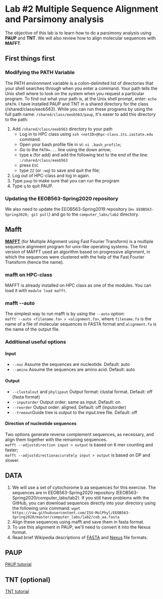 # Lab #2 Multiple Sequence Alignment and Parsimony analysis

The objective of this lab is to learn how to do a parsimony analysis using **PAUP** and **TNT**. We will also review how to align molecular sequences with **MAFFT**.

## First things first

### Modifying the PATH Variable
The PATH environment variable is a colon-delimited list of directories that your shell searches through when you enter a command. Your path tells the Unix shell where to look on the system when you request a particular program. To find out what your path is, at the Unix shell prompt, enter: `echo $PATH`. I have installed PAUP and TNT in a shared directory for the class (/shared/class/eeob563). While you can run these programs by using the full path name: `/shared/class/eeob563/paup`, it's easer to add this directory to the path:

1. Add `/shared/class/eeob563` directory to your path
	* Log in to HPC class using `ssh <netID>@hpc-class.its.iastate.edu` command.  
	* Open your bash profile file in vi: `vi .bash_profile`;
	* Go to the `PATH=...` line using the down arrow;  
	* type `A` (for add) and add the following text to the end of the line: `:/shared/class/eeob563`
	* press `ESC`
	* type `ZZ` (or `:wq`) to save and quit the file;
2. Log out of HPC-class and log in again.
3. Type `paup` to make sure that you can run the program
4. Type `q` to quit PAUP.

### Updating the EEOB563-Spring2020 repository

We also need to update the EEOB563-Spring2019 repository (`mv EEOB563-Spring2020; git pull`) and go to the `computer_labs/lab2` directory.

## Mafft

[**MAFFT**](https://mafft.cbrc.jp/alignment/software/) (for Multiple Alignment using Fast Fourier Transform) is a multiple sequence alignment program for unix-like operating systems. The first version of MAFFT used an algorithm based on progressive alignment, in which the sequences were clustered with the help of the Fast Fourier Transform (hence the name).

### mafft on HPC-class
MAFFT is already installed on HPC class as one of the modules. You can load it with `module load mafft`. 

### mafft --auto

The simplest way to run mafft is by using the `--auto` option:  
`mafft --auto <filename.fa> > <alignment.fa>`, where `filename.fa` is the name of a file of molecular 
sequences in FASTA format and `alignment.fa` is the name of the output file.

### Additional useful options
#### Input

* `--nuc` Assume the sequences are nucleotide. Default: auto
* `--amino` Assume the sequences are amino acid. Default: auto

#### Output

* `--clustalout` and `phylipout` Output format: clustal format. Default: off (fasta format)  
* `--inputorder` Output order: same as input. Default: on
* `--reorder` Output order: aligned. Default: off (inputorder)
* `--treeout`Guide tree is output to the input.tree file. Default: off

#### Direction of nucleotide sequences
Two options generate reverse complement sequences, as necessary, and align them together with the remaining sequences.  
`mafft --adjustdirection input > output` is based on 6 mer counting and faster;  
`mafft --adjustdirectionaccurately input > output` is based on DP and slower.

## DATA
1. We will use a set of cytochorome b aa sequences for this exercise. The sequences are in EEOB563-Spring2020 
repository (EEOB563-Spring2020/computer_labs/lab2). If you still have problems with the GitHub, you can 
download sequences directly into your directory using the following unix command:
`wget https://raw.githubusercontent.com/ISU-MolPhyl/EEOB563-Spring2020/master/computer_labs/lab2/cob_aa.fasta` 
2. Align these sequences using mafft and save them in fasta format.
3. To use this alignment in PAUP, we'll need to convert it into the Nexus format.
4. Read brief Wikipedia descriptions of [FASTA](https://en.wikipedia.org/wiki/FASTA_format) 
and [Nexus](https://en.wikipedia.org/wiki/Nexus_file) file formats.

## PAUP

[PAUP tutorial](./PAUP.md)

## TNT (optional)

[TNT tutorial](./TNT.md)
